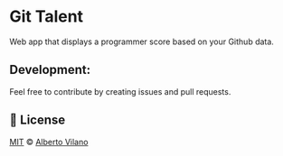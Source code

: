 Git Talent
==========
Web app that displays a programmer score based on your Github data.

Development:
------------
Feel free to contribute by creating issues and pull requests.

## :scroll: License

[MIT][license] © [Alberto Vilano][website]

[paypal-donations]: https://www.paypal.com/cgi-bin/webscr?cmd=_s-xclick&hosted_button_id=RVXDDLKKLQRJW
[donate-now]: http://i.imgur.com/6cMbHOC.png

[license]: http://showalicense.com/?fullname=Alberto%20Ettienne%20Vilano-Reyna%20%3vira%40gmail.com%3%20&year=2016#license-mit
[website]: http://avilano.me

